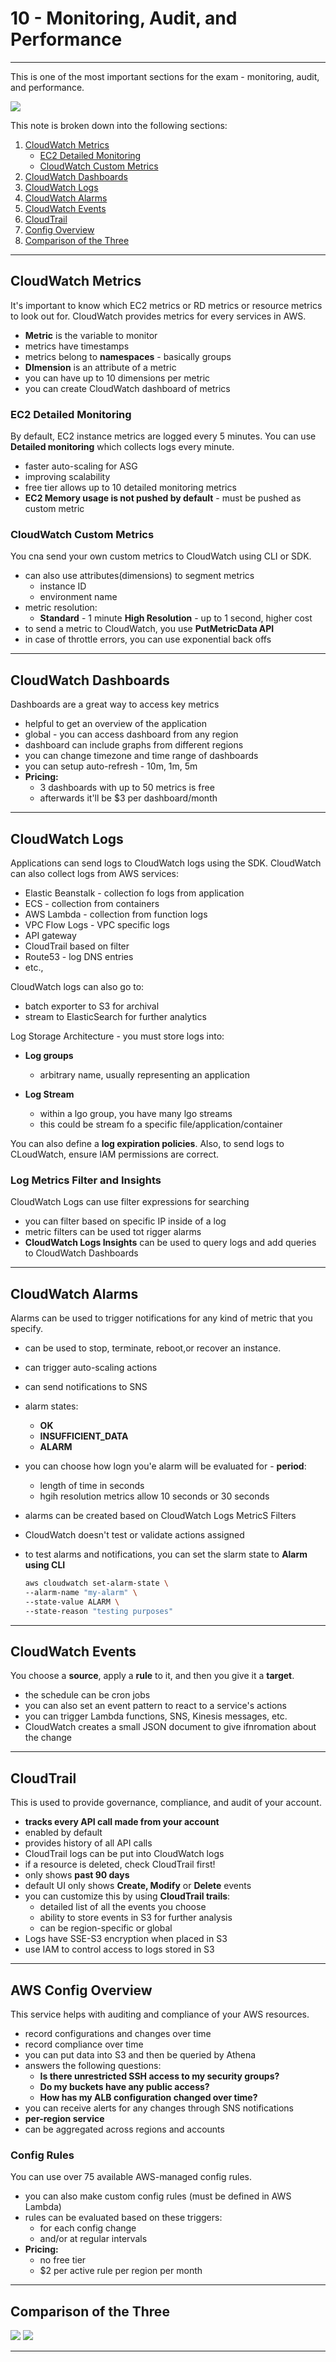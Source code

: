 <!-- 2021-02-08 13:53:15 -->

# 10 - Monitoring, Audit, and Performance #
_____________________________________________________

This is one of the most important sections for the exam - monitoring, audit, and performance.

![](../Images/10-preview.png)

This note is broken down into the following sections:

1.  [CloudWatch Metrics](#cloudwatch-metrics)
    - [EC2 Detailed Monitoring](#ec2-detailed-monitoring)
    - [CloudWatch Custom Metrics](#cloudwatch-custom-metrics)
2.  [CloudWatch Dashboards](#cloudwatch-dashboards)
3.  [CloudWatch Logs](#cloudwatch-logs)
4.  [CloudWatch Alarms](#cloudwatch-alarms)
5.  [CloudWatch Events](#cloudwatch-events)
6.  [CloudTrail](#cloudtrail)
7.  [Config Overview](#config-overview)
8.  [Comparison of the Three](#comparison-of-the-three)

_____________________________________________________

## CloudWatch Metrics ##

It's important to know which EC2 metrics or RD metrics or resource metrics to look out for. CloudWatch provides metrics for every services in AWS.
- **Metric** is the variable to monitor
- metrics have timestamps
- metrics belong to **namespaces** - basically groups
- **DImension** is an attribute of a metric
- you can have up to 10 dimensions per metric
- you can create CloudWatch dashboard of metrics

### EC2 Detailed Monitoring ###

By default, EC2 instance metrics are logged every 5 minutes. You can use **Detailed monitoring** which collects logs every minute.
- faster auto-scaling for ASG
- improving scalability
- free tier allows up to 10 detailed monitoring metrics
- **EC2 Memory usage is not pushed by default** - must be pushed as custom metric

### CloudWatch Custom Metrics ###

You cna send your own custom metrics to CloudWatch using CLI or SDK.
- can also use attributes(dimensions) to segment metrics
    - instance ID
    - environment name
- metric resolution:
    - **Standard** - 1 minute
    **High Resolution** - up to 1 second, higher cost
- to send a metric to CloudWatch, you use **PutMetricData API**
- in case of throttle errors, you can use exponential back offs

_____________________________________________________

## CloudWatch Dashboards ##

Dashboards are a great way to access key metrics
- helpful to get an overview of the application
- global - you can access dashboard from any region
- dashboard can include graphs from different regions
- you can change timezone and time range of dashboards
- you can setup auto-refresh - 10m, 1m, 5m
- **Pricing:**
    - 3 dashboards with up to 50 metrics is free
    - afterwards it'll be $3 per dashboard/month
_____________________________________________________

## CloudWatch Logs ##

Applications can send logs to CloudWatch logs using the SDK. CloudWatch can also collect logs from AWS services:
- Elastic Beanstalk - collection fo logs from application
- ECS - collection from containers
- AWS Lambda - collection from function logs
- VPC Flow Logs - VPC specific logs
- API gateway
- CloudTrail based on filter
- Route53 - log DNS entries
- etc.,

CloudWatch logs can also go to:
- batch exporter to S3 for archival
- stream to ElasticSearch for further analytics

Log Storage Architecture - you must store logs into:

- **Log groups**
    - arbitrary name, usually representing an application

- **Log Stream**
    - within a lgo group, you have many lgo streams
    - this could be stream fo a specific file/application/container

You can also define a **log expiration policies**.
Also, to send logs to CLoudWatch, ensure IAM permissions are correct.

### Log Metrics Filter and Insights ###

CloudWatch Logs can use filter expressions for searching
- you can filter based on specific IP inside of a log
- metric filters can be used tot rigger alarms
- **CloudWatch Logs Insights** can be used to query logs and add queries to CloudWatch Dashboards
_____________________________________________________

## CloudWatch Alarms ##

Alarms can be used to trigger notifications for any kind of metric that you specify.
- can be used to stop, terminate, reboot,or recover an instance.
- can trigger auto-scaling actions
- can send notifications to SNS
- alarm states:
    - **OK**
    - **INSUFFICIENT_DATA**
    - **ALARM**
- you can choose how logn you'e alarm will be evaluated for  - **period**:
    - length of time in seconds
    - hgih resolution metrics allow 10 seconds or 30 seconds
- alarms can be created based on CloudWatch Logs MetricS Filters
- CloudWatch doesn't test or validate actions assigned
- to test alarms and notifications, you can set the slarm state to **Alarm using CLI**

    ```bash
    aws cloudwatch set-alarm-state \
    --alarm-name "my-alarm" \
    --state-value ALARM \
    --state-reason "testing purposes"
    ```
_____________________________________________________

## CloudWatch Events ##

You choose a **source**, apply a **rule** to it, and then you give it a **target**.
- the schedule can be cron jobs
- you can also set an event pattern to react to a service's actions
- you can trigger Lambda functions, SNS, Kinesis messages, etc.
- CloudWatch creates a small JSON document to give ifnromation about the change
_____________________________________________________

## CloudTrail ##

This is used to provide governance, compliance, and audit of your account.
- **tracks every API call made from your account**
- enabled by default
- provides history of all API calls
- CloudTrail logs can be put into CloudWatch logs
- if a resource is deleted, check CloudTrail first!
- only shows **past 90 days**
- default UI only shows **Create, Modify** or **Delete** events
- you can customize this by using **CloudTrail trails**:
    - detailed list of all the events you choose
    - ability to store events in S3 for further analysis
    - can be region-specific or global
- Logs have SSE-S3 encryption when placed in S3
- use IAM to control access to logs stored in S3
_____________________________________________________

## AWS Config Overview ##

This service helps with auditing and compliance of your AWS resources.
- record configurations and changes over time
- record compliance over time
- you can put data into S3 and then be queried by Athena
- answers the following questions:
    - **Is there unrestricted SSH access to my security groups?**
    - **Do my buckets have any public access?**
    - **How has my ALB configuration changed over time?**
- you can receive alerts for any changes through SNS notifications
- **per-region service**
- can be aggregated across regions and accounts

### Config Rules ###

You can use over 75 available AWS-managed config rules.
- you can also make custom config rules (must be defined in AWS Lambda)
- rules can be evaluated based on these triggers:
    - for each config change
    - and/or at regular intervals
- **Pricing:**
    - no free tier
    - $2 per active rule per region per month
_____________________________________________________

## Comparison of the Three ##

![](../Images/monitor-comparison.png)
![](../Images/monitor-comparison-example.png)

_____________________________________________________
